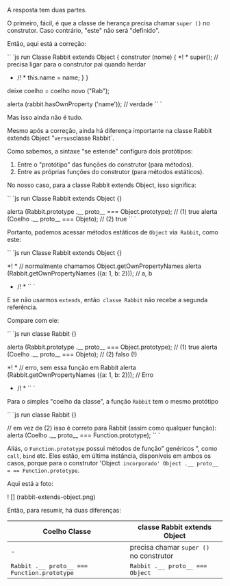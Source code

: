 A resposta tem duas partes.

O primeiro, fácil, é que a classe de herança precisa chamar `super ()` no construtor. Caso contrário, "este" não será "definido".

Então, aqui está a correção:

`` `js run
Classe Rabbit extends Object {
construtor (nome) {
*! *
super(); // precisa ligar para o construtor pai quando herdar
* /! *
this.name = name;
}
}

deixe coelho = coelho novo ("Rab");

alerta (rabbit.hasOwnProperty ('name')); // verdade
`` `

Mas isso ainda não é tudo.

Mesmo após a correção, ainda há diferença importante na classe Rabbit extends Object "` versus `classe Rabbit`.

Como sabemos, a sintaxe "se estende" configura dois protótipos:

1. Entre o "protótipo" das funções do construtor (para métodos).
2. Entre as próprias funções do construtor (para métodos estáticos).

No nosso caso, para a classe Rabbit extends Object, isso significa:

`` `js run
Classe Rabbit extends Object {}

alerta (Rabbit.prototype .__ proto__ === Object.prototype); // (1) true
alerta (Coelho .__ proto__ === Objeto); // (2) true
`` `

Portanto, podemos acessar métodos estáticos de `Object` via` Rabbit`, como este:

`` `js run
Classe Rabbit extends Object {}

*! *
// normalmente chamamos Object.getOwnPropertyNames
alerta (Rabbit.getOwnPropertyNames ({a: 1, b: 2})); // a, b
* /! *
`` `

E se não usarmos `extends`, então` classe Rabbit` não recebe a segunda referência.

Compare com ele:

`` `js run
classe Rabbit {}

alerta (Rabbit.prototype .__ proto__ === Object.prototype); // (1) true
alerta (Coelho .__ proto__ === Objeto); // (2) falso (!)

*! *
// erro, sem essa função em Rabbit
alerta (Rabbit.getOwnPropertyNames ({a: 1, b: 2})); // Erro
* /! *
`` `

Para o simples "coelho da classe", a função `Rabbit` tem o mesmo protótipo

`` `js run
classe Rabbit {}

// em vez de (2) isso é correto para Rabbit (assim como qualquer função):
alerta (Coelho .__ proto__ === Function.prototype);
`` `

Aliás, o `Function.prototype` possui métodos de função" genéricos ", como` call`, `bind` etc. Eles estão, em última instância, disponíveis em ambos os casos, porque para o construtor 'Object` incorporado' Object .__ proto__ = == Function.prototype`.

Aqui está a foto:

! [] (rabbit-extends-object.png)

Então, para resumir, há duas diferenças:

| Coelho Classe | classe Rabbit extends Object |
| -------------- | ------------------------------ |
| - | precisa chamar `super ()` no construtor |
| `Rabbit .__ proto__ === Function.prototype` | `Rabbit .__ proto__ === Object` |
